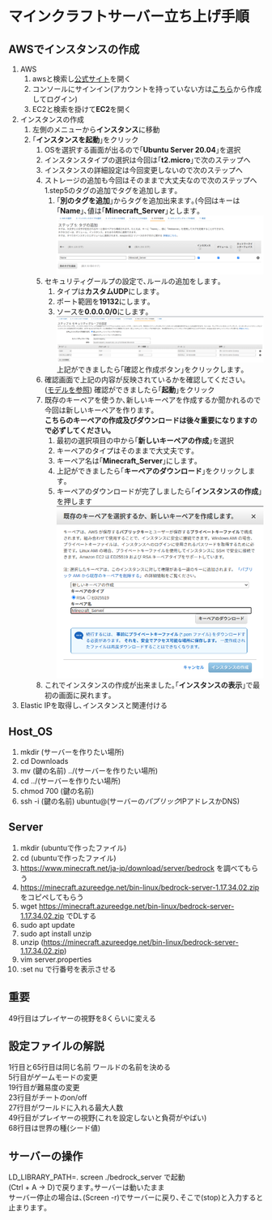 # マインクラフトサーバー立ち上げ手順

## AWSでインスタンスの作成

1. AWS
	1. awsと検索し[公式サイト](https://aws.amazon.com/jp/)を開く
	1. コンソールにサインイン(アカウントを持っていない方は[こちら](https://www.google.com/aclk?sa=L&ai=DChcSEwiz9522lMTzAhUGWmAKHV5OBrkYABAAGgJ0bQ&ae=2&sig=AOD64_0zbeTptPLVqLsFcfy3uqOIOcXySw&q&adurl&ved=2ahUKEwigqpi2lMTzAhUEGqYKHV9TCoQQ0Qx6BAgCEAE)から作成してログイン)
	1. EC2と検索を掛けて**EC2**を開く
1. インスタンスの作成
	1. 左側のメニューから**インスタンス**に移動
	1. ｢**インスタンスを起動**｣をクリック
		1. OSを選択する画面が出るので｢**Ubuntu Server 20.04**｣を選択
		1. インスタンスタイプの選択は今回は｢**t2.micro**｣で次のステップへ
		1. インスタンスの詳細設定は今回変更しないので次のステップへ
		1. ストレージの追加も今回はそのままで大丈夫なので次のステップへ
		1.step5のタグの追加でタグを追加します｡
			1. ｢**別のタグを追加**｣からタグを追加出来ます｡(今回はキーは｢**Name**｣､値は｢**Minecraft_Server**｣とします｡
			![タグの追加の例](./../images/add_tag.png)
		1. セキュリティグールプの設定で､ルールの追加をします｡
			1. タイプは**カスタムUDP**にします｡
			1. ポート範囲を**19132**にします｡
			1. ソースを**0.0.0.0/0**にします｡
			![セキュリティグループの設定](./../images/SecurityGroup.png)
			上記ができましたら｢確認と作成ボタン｣をクリックします｡
		1. 確認画面で上記の内容が反映されているかを確認してください｡  
		([モデルを参照](./../images/InstansSettingCheck.png))
		確認ができましたら｢**起動**｣をクリック
		1. 既存のキーペアを使うか､新しいキーペアを作成するか聞かれるので今回は新しいキーペアを作ります｡  
		**こちらのキーペアの作成及びダウンロードは後々重要になりますので必ずしてください｡**
			1. 最初の選択項目の中から｢**新しいキーペアの作成**｣を選択
			1. キーペアのタイプはそのままで大丈夫です｡
			1. キーペア名は｢**Minecraft_Server**｣にします｡
			1. 上記ができましたら｢**キーペアのダウンロード**｣をクリックします｡
			1. キーペアのダウンロードが完了しましたら｢**インスタンスの作成**｣を押します
			![キー作成](./../images/KeyPair.png)
		1. これでインスタンスの作成が出来ました｡｢**インスタンスの表示**｣で最初の画面に戻れます｡
1. Elastic IPを取得し､インスタンスと関連付ける

<!--- HostOS --->
## Host_OS

1. mkdir (サーバーを作りたい場所)
1. cd Downloads
1. mv (鍵の名前) ../(サーバーを作りたい場所)
1. cd ../(サーバーを作りたい場所)
1. chmod 700 (鍵の名前)
1. ssh -i (鍵の名前) ubuntu@(サーバーの*パブリック*IPアドレスかDNS)

<!--- ここからはserver側 --->
## Server

1. mkdir (ubuntuで作ったファイル)
1. cd (ubuntuで作ったファイル)
1. https://www.minecraft.net/ja-jp/download/server/bedrock を調べてもらう
1. https://minecraft.azureedge.net/bin-linux/bedrock-server-1.17.34.02.zip をコピペしてもらう
1. wget https://minecraft.azureedge.net/bin-linux/bedrock-server-1.17.34.02.zip でDLする
1. sudo apt update
1. sudo apt install unzip
1. unzip (https://minecraft.azureedge.net/bin-linux/bedrock-server-1.17.34.02.zip)
1. vim server.properties
1. :set nu で行番号を表示させる

<!--- 絶対覚えてほしいこと!!! --->
## 重要

49行目はプレイヤーの視野を8くらいに変える

<!--- server.properties の解説 --->
## 設定ファイルの解説

1行目と65行目は同じ名前 ワールドの名前を決める  
5行目がゲームモードの変更  
19行目が難易度の変更  
23行目がチートのon/off  
27行目がワールドに入れる最大人数  
49行目がプレイヤーの視野(これを設定しないと負荷がやばい)  
68行目は世界の種(シード値)  

<!--- サーバーの起動及び停止 --->
## サーバーの操作

LD_LIBRARY_PATH=. screen ./bedrock_server で起動  
(Ctrl + A -> D)で戻ります｡サーバーは動いたまま  
サーバー停止の場合は､(Screen -r)でサーバーに戻り､そこで(stop)と入力すると止まります｡  

